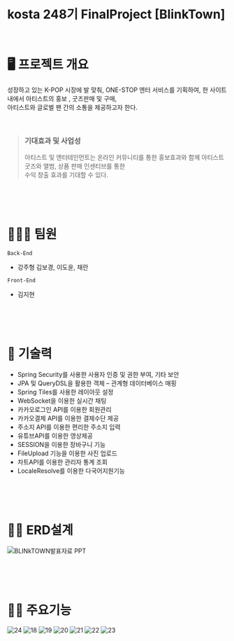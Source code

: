 # kosta 248기 FinalProject [BlinkTown]
<br/>

# 🖥 프로젝트 개요
 
 성장하고 있는 K-POP 시장에 발 맞춰, ONE-STOP 엔터 서비스를 기획하여, 한 사이트 내에서 아티스트의 홍보 , 굿즈판매 및 구매,          
 아티스트와 글로벌 팬 간의 소통을 제공하고자 한다.

<br/>

> ###  기대효과 및 사업성
> 아티스트 및 엔터테인먼트는 온라인 커뮤니티를 통한 홍보효과와 함께 아티스트 굿즈와 앨범, 상품 판매 인센티브를 통한             
> 수익 창출 효과를 기대할 수 있다.  

<br/>
<br/>
<br/>

# 👨‍👩‍👧 팀원


`Back-End`

- 강주형 김보경, 이도윤, 채란

`Front-End`

- 김지현

<br/>
<br/>
<br/>

# 🧰 기술력

- Spring Security를 사용한 사용자 인증 및 권한 부여, 기타 보안 
- JPA 및 QueryDSL을 활용한 객체 – 관계형 데이터베이스 매핑
- Spring Tiles를 사용한 레이아웃 설정
- WebSocket을 이용한 실시간 채팅 
- 카카오로그인 API를 이용한 회원관리
- 카카오결제 API를 이용한 결제수단 제공
- 주소지 API를 이용한 편리한 주소지 입력
- 유튜브API를 이용한 영상제공
- SESSION을 이용한 장바구니 기능
- FileUpload  기능을 이용한 사진 업로드
- 차트API를 이용한 관리자 통계 조회
- LocaleResolve를 이용한 다국어지원기능


<br/>
<br/>
<br/>

# 👨‍💻 ERD설계
![BLINkTOWN발표자료 PPT](https://user-images.githubusercontent.com/112613612/208909059-ac8dc9bc-8f47-4fdb-97f2-823938626900.jpg)


<br/>
<br/>
<br/>

# 👩‍💻 주요기능
![24](https://user-images.githubusercontent.com/112613612/208909311-cc504e11-2814-4448-b4e9-d17a173e1f19.png)
![18](https://user-images.githubusercontent.com/112613612/208909293-e8f3b989-acc4-4a00-8d41-c7a14b289784.png)
![19](https://user-images.githubusercontent.com/112613612/208909297-be2fb339-e1d7-4ec8-9055-359420413762.png)
![20](https://user-images.githubusercontent.com/112613612/208909299-dec734a1-a0d3-4c3f-8c90-2e06cd0e6a64.png)
![21](https://user-images.githubusercontent.com/112613612/208909303-ee77bdf9-3508-43ee-80e1-2497ddaa3272.png)
![22](https://user-images.githubusercontent.com/112613612/208909306-da832876-fc43-458d-b9b6-bc92656a5115.png)
![23](https://user-images.githubusercontent.com/112613612/208909307-32e81444-eb32-42ef-9243-ec868c029c3b.png)

